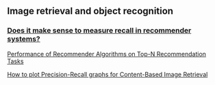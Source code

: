 ## Image retrieval and object recognition

### [Does it make sense to measure recall in recommender systems?](http://stats.stackexchange.com/questions/24645/does-it-make-sense-to-measure-recall-in-recommender-systems)

[Performance of Recommender Algorithms on Top-N Recommendation Tasks](https://www.google.fr/url?sa=t&rct=j&q=&esrc=s&source=web&cd=2&cad=rja&uact=8&ved=0CC4QFjAB&url=http%3A%2F%2Flabs.yahoo.com%2Ffiles%2Frecsys2010_submission_150.pdf&ei=NB0jVKHcNfePsQTayYL4CQ&usg=AFQjCNEj1yVEhckuaxjU0u62_8dnJO3MNA&sig2=23HOsWNFuE07RhmF5hof4g&bvm=bv.76180860,d.cWc)

[How to plot Precision-Recall graphs for Content-Based Image Retrieval](http://stackoverflow.com/questions/25799107/how-do-i-plot-precision-recall-graphs-for-content-based-image-retrieval-in-matla)


